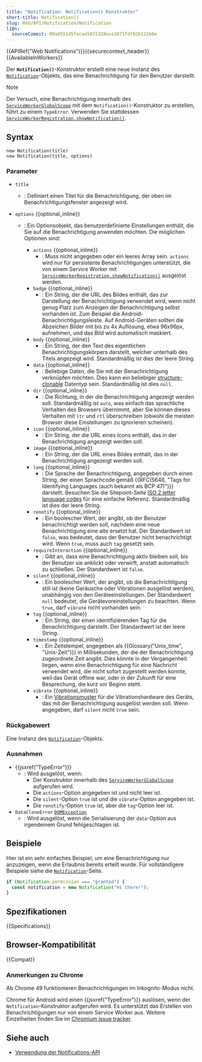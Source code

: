 ```yaml
---
title: "Notification: Notification() Konstruktor"
short-title: Notification()
slug: Web/API/Notification/Notification
l10n:
  sourceCommit: 09ad551d5fecae5872328ece2871fdf02b115b6e
---
```


{{APIRef("Web Notifications")}}{{securecontext_header}} {{AvailableInWorkers}}

Der **`Notification()`**-Konstruktor erstellt eine neue Instanz des [`Notification`](/de/docs/Web/API/Notification)-Objekts, das eine Benachrichtigung für den Benutzer darstellt.

> [!NOTE]
> Der Versuch, eine Benachrichtigung innerhalb des [`ServiceWorkerGlobalScope`](/de/docs/Web/API/ServiceWorkerGlobalScope) mit dem `Notification()`-Konstruktor zu erstellen, führt zu einem `TypeError`. Verwenden Sie stattdessen [`ServiceWorkerRegistration.showNotification()`](/de/docs/Web/API/ServiceWorkerRegistration/showNotification).

## Syntax

```js-nolint
new Notification(title)
new Notification(title, options)
```

### Parameter

- `title`
  - : Definiert einen Titel für die Benachrichtigung, der oben im Benachrichtigungsfenster angezeigt wird.
- `options` {{optional_inline}}

  - : Ein Optionsobjekt, das benutzerdefinierte Einstellungen enthält, die Sie auf die Benachrichtigung anwenden möchten. Die möglichen Optionen sind:

    - `actions` {{optional_inline}}
      - : Muss nicht angegeben oder ein leeres Array sein. `actions` wird nur für persistente Benachrichtigungen unterstützt, die von einem Service Worker mit [`ServiceWorkerRegistration.showNotification()`](/de/docs/Web/API/ServiceWorkerRegistration/showNotification) ausgelöst werden.
    - `badge` {{optional_inline}}
      - : Ein String, der die URL des Bildes enthält, das zur Darstellung der Benachrichtigung verwendet wird, wenn nicht genug Platz zum Anzeigen der Benachrichtigung selbst vorhanden ist. Zum Beispiel die Android-Benachrichtigungsleiste. Auf Android-Geräten sollten die Abzeichen Bilder mit bis zu 4x Auflösung, etwa 96x96px, aufnehmen, und das Bild wird automatisch maskiert.
    - `body` {{optional_inline}}
      - : Ein String, der den Text des eigentlichen Benachrichtigungskörpers darstellt, welcher unterhalb des Titels angezeigt wird. Standardmäßig ist dies der leere String.
    - `data` {{optional_inline}}
      - : Beliebige Daten, die Sie mit der Benachrichtigung verknüpfen möchten. Dies kann ein beliebiger [structure-clonable](/de/docs/Web/API/Web_Workers_API/Structured_clone_algorithm#supported_types) Datentyp sein. Standardmäßig ist dies `null`.
    - `dir` {{optional_inline}}
      - : Die Richtung, in der die Benachrichtigung angezeigt werden soll. Standardmäßig ist `auto`, was einfach das sprachliche Verhalten des Browsers übernimmt, aber Sie können dieses Verhalten mit `ltr` und `rtl` überschreiben (obwohl die meisten Browser diese Einstellungen zu ignorieren scheinen).
    - `icon` {{optional_inline}}
      - : Ein String, der die URL eines Icons enthält, das in der Benachrichtigung angezeigt werden soll.
    - `image` {{optional_inline}}
      - : Ein String, der die URL eines Bildes enthält, das in der Benachrichtigung angezeigt werden soll.
    - `lang` {{optional_inline}}
      - : Die Sprache der Benachrichtigung, angegeben durch einen String, der einen Sprachcode gemäß {{RFC(5646, "Tags for Identifying Languages (auch bekannt als BCP 47)")}} darstellt. Besuchen Sie die Sitepoint-Seite [ISO 2 letter language codes](https://www.sitepoint.com/iso-2-letter-language-codes/) für eine einfache Referenz. Standardmäßig ist dies der leere String.
    - `renotify` {{optional_inline}}
      - : Ein boolescher Wert, der angibt, ob der Benutzer benachrichtigt werden soll, nachdem eine neue Benachrichtigung eine alte ersetzt hat. Der Standardwert ist `false`, was bedeutet, dass der Benutzer nicht benachrichtigt wird. Wenn `true`, muss auch `tag` gesetzt sein.
    - `requireInteraction` {{optional_inline}}
      - : Gibt an, dass eine Benachrichtigung aktiv bleiben soll, bis der Benutzer sie anklickt oder verwirft, anstatt automatisch zu schließen. Der Standardwert ist `false`.
    - `silent` {{optional_inline}}
      - : Ein boolescher Wert, der angibt, ob die Benachrichtigung still ist (keine Geräusche oder Vibrationen ausgelöst werden), unabhängig von den Geräteeinstellungen. Der Standardwert `null` bedeutet, die Gerätevoreinstellungen zu beachten. Wenn `true`, darf `vibrate` nicht vorhanden sein.
    - `tag` {{optional_inline}}
      - : Ein String, der einen identifizierenden Tag für die Benachrichtigung darstellt. Der Standardwert ist der leere String.
    - `timestamp` {{optional_inline}}
      - : Ein Zeitstempel, angegeben als {{Glossary("Unix_time", "Unix-Zeit")}} in Millisekunden, der die der Benachrichtigung zugeordnete Zeit angibt. Dies könnte in der Vergangenheit liegen, wenn eine Benachrichtigung für eine Nachricht verwendet wird, die nicht sofort zugestellt werden konnte, weil das Gerät offline war, oder in der Zukunft für eine Besprechung, die kurz vor Beginn steht.
    - `vibrate` {{optional_inline}}
      - : Ein [Vibrationsmuster](/de/docs/Web/API/Vibration_API#vibration_patterns) für die Vibrationshardware des Geräts, das mit der Benachrichtigung ausgelöst werden soll. Wenn angegeben, darf `silent` nicht `true` sein.

### Rückgabewert

Eine Instanz des [`Notification`](/de/docs/Web/API/Notification)-Objekts.

### Ausnahmen

- {{jsxref("TypeError")}}
  - : Wird ausgelöst, wenn:
    - Der Konstruktor innerhalb des [`ServiceWorkerGlobalScope`](/de/docs/Web/API/ServiceWorkerGlobalScope) aufgerufen wird.
    - Die `actions`-Option angegeben ist und nicht leer ist.
    - Die `silent`-Option `true` ist und die `vibrate`-Option angegeben ist.
    - Die `renotify`-Option `true` ist, aber die `tag`-Option leer ist.
- `DataCloneError` [`DOMException`](/de/docs/Web/API/DOMException)
  - : Wird ausgelöst, wenn die Serialisierung der `data`-Option aus irgendeinem Grund fehlgeschlagen ist.

## Beispiele

Hier ist ein sehr einfaches Beispiel, um eine Benachrichtigung nur anzuzeigen, wenn die Erlaubnis bereits erteilt wurde. Für vollständigere Beispiele siehe die [`Notification`](/de/docs/Web/API/Notification)-Seite.

```js
if (Notification.permission === "granted") {
  const notification = new Notification("Hi there!");
}
```

## Spezifikationen

{{Specifications}}

## Browser-Kompatibilität

{{Compat}}

### Anmerkungen zu Chrome

Ab Chrome 49 funktionieren Benachrichtigungen im Inkognito-Modus nicht.

Chrome für Android wird einen {{jsxref("TypeError")}} auslösen, wenn der `Notification`-Konstruktor aufgerufen wird. Es unterstützt das Erstellen von Benachrichtigungen nur von einem Service Worker aus. Weitere Einzelheiten finden Sie im [Chromium issue tracker](https://crbug.com/481856).

## Siehe auch

- [Verwendung der Notifications-API](/de/docs/Web/API/Notifications_API/Using_the_Notifications_API)
